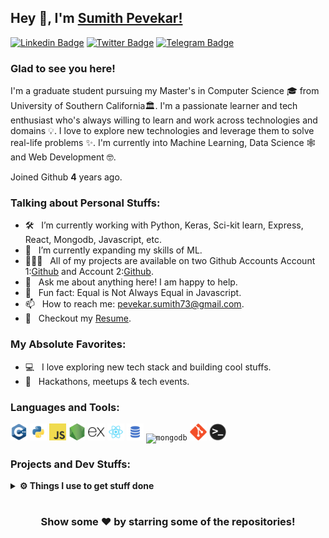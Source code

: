 ## Hey 👋, I'm [Sumith Pevekar!](https://github.com/Sumith-Pevekar)

[![Linkedin Badge](https://img.shields.io/badge/-LinkedIn-0e76a8?style=flat-square&logo=Linkedin&logoColor=white)](https://www.linkedin.com/in/sumithpevekar/)
[![Twitter Badge](https://img.shields.io/badge/-Twitter-00acee?style=flat-square&logo=Twitter&logoColor=white)](https://twitter.com/PevekarSumith)
[![Telegram Badge](https://img.shields.io/badge/-Telegram-0088cc?style=flat-square&logo=Telegram&logoColor=white)](https://t.me/SumithP26)

### Glad to see you here!

I'm a graduate student pursuing my Master's in Computer Science 🎓 from  University of Southern California🏛. I'm a passionate learner  and tech enthusiast who's always willing to learn and work across technologies and domains 💡. I love to explore new technologies and leverage them to solve real-life problems ✨. I'm currently into Machine Learning, Data Science 🕸️ and Web Development 🤓.

Joined Github **4** years ago.



### Talking about Personal Stuffs:

- 🛠 &nbsp; I’m currently working with Python, Keras, Sci-kit learn, Express,<br /> React, Mongodb, Javascript, etc.
- 🚀 &nbsp; I’m currently expanding my skills of ML.
- 👨🏻‍💻 &nbsp; All of my projects are available on two Github Accounts Account 1:[Github](https://github.com/Sumith-Pevekar) and Account 2:[Github](https://github.com/SumithPevekar).
- 💬 &nbsp; Ask me about anything here! I am happy to help.
- 👾 &nbsp; Fun fact: Equal is Not Always Equal in Javascript.
- 📫 &nbsp; How to reach me: pevekar.sumith73@gmail.com.
- 📝 &nbsp; Checkout my [Resume](https://github.com/Sumith-Pevekar/Sumith-Pevekar/blob/master/resume.pdf).

### My Absolute Favorites:

- 💻 &nbsp; I love exploring new tech stack and building cool stuffs.
- 🍕 &nbsp; Hackathons, meetups & tech events.

### Languages and Tools:

<code><img height="27" src="https://raw.githubusercontent.com/github/explore/80688e429a7d4ef2fca1e82350fe8e3517d3494d/topics/cpp/cpp.png" alt="cpp"></code>
<code><img height="27" src="https://raw.githubusercontent.com/github/explore/80688e429a7d4ef2fca1e82350fe8e3517d3494d/topics/python/python.png" alt="python"></code>
<code><img height="27" src="https://raw.githubusercontent.com/github/explore/80688e429a7d4ef2fca1e82350fe8e3517d3494d/topics/javascript/javascript.png" alt="javascript"></code>
<code><img height="27" src="https://raw.githubusercontent.com/github/explore/80688e429a7d4ef2fca1e82350fe8e3517d3494d/topics/nodejs/nodejs.png" alt="nodejs"></code>
<code><img height="27" src="https://raw.githubusercontent.com/devicons/devicon/master/icons/express/express-original.svg" alt="expressjs"></code>
<code><img height="27" src="https://raw.githubusercontent.com/github/explore/80688e429a7d4ef2fca1e82350fe8e3517d3494d/topics/react/react.png" alt="react"></code>
<code><img height="27" src="https://raw.githubusercontent.com/github/explore/80688e429a7d4ef2fca1e82350fe8e3517d3494d/topics/sql/sql.png" alt="sql"></code>
<code><img height="27" src="https://encrypted-tbn0.gstatic.com/images?q=tbn%3AANd9GcSTTzPAw-55ssm1Im594xYZ9eRQu2JylrkYLg&usqp=CAU" alt="mongodb"></code>
<code><img height="27" src="https://raw.githubusercontent.com/devicons/devicon/master/icons/git/git-original.svg" alt="git"></code>
<code><img height="27" src="https://raw.githubusercontent.com/github/explore/80688e429a7d4ef2fca1e82350fe8e3517d3494d/topics/terminal/terminal.png" alt="terminal"></code>

<!--
<code><img height="25" src="https://raw.githubusercontent.com/github/explore/80688e429a7d4ef2fca1e82350fe8e3517d3494d/topics/sass/sass.png" alt="sass"></code>
-->

### Projects and Dev Stuffs:

 
<details>	
  <br />
  <summary><b>⚙️ Things I use to get stuff done</b></summary>
  	<ul>
  	    <li><b>OS:</b> Windows </li>
	    <li><b>Laptop: </b> HP Pavilion (i5)</li>
  	    <li><b>Browser: </b> Google Chrome</li>
	    <li><b>Code Editor:</b> VSCode - One of the best editor.</li>
	    <li><b>To Stay Updated:</b> Linkedin and Twitter.</li>
	    <br />

	</ul>	
</details>

#

<div align="center">

### Show some ❤️ by starring some of the repositories!

</div>
